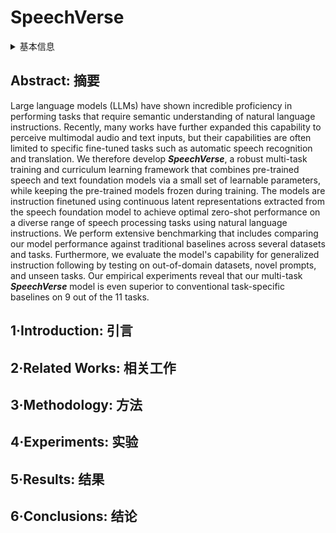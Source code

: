 # SpeechVerse

<details>
<summary>基本信息</summary>

- 标题: "SpeechVerse: A Large-scale Generalizable Audio Language Model"
- 作者:
  - 01 Nilaksh Das
  - 02 Saket Dingliwal
  - 03 Srikanth Ronanki
  - 04 Rohit Paturi
  - 05 Zhaocheng Huang
  - 06 Prashant Mathur
  - 07 Jie Yuan
  - 08 Dhanush Bekal
  - 09 Xing Niu
  - 10 Sai Muralidhar Jayanthi
  - 11 Xilai Li
  - 12 Karel Mundnich
  - 13 Monica Sunkara
  - 14 Sundararajan Srinivasan
  - 15 Kyu J Han
  - 16 Katrin Kirchhoff
- 链接:
  - [ArXiv](https://arxiv.org/abs/2405.08295)
  - [Publication]
  - [Github]
  - [Demo]
- 文件:
  - [ArXiv](_PDF/2405.08295v2__SpeechVerse__A_Large-scale_Generalizable_Audio_Language_Model.pdf)
  - [Publication] #TODO

</details>

## Abstract: 摘要

Large language models (LLMs) have shown incredible proficiency in performing tasks that require semantic understanding of natural language instructions.
Recently, many works have further expanded this capability to perceive multimodal audio and text inputs, but their capabilities are often limited to specific fine-tuned tasks such as automatic speech recognition and translation.
We therefore develop ***SpeechVerse***, a robust multi-task training and curriculum learning framework that combines pre-trained speech and text foundation models via a small set of learnable parameters, while keeping the pre-trained models frozen during training.
The models are instruction finetuned using continuous latent representations extracted from the speech foundation model to achieve optimal zero-shot performance on a diverse range of speech processing tasks using natural language instructions.
We perform extensive benchmarking that includes comparing our model performance against traditional baselines across several datasets and tasks.
Furthermore, we evaluate the model's capability for generalized instruction following by testing on out-of-domain datasets, novel prompts, and unseen tasks.
Our empirical experiments reveal that our multi-task ***SpeechVerse*** model is even superior to conventional task-specific baselines on 9 out of the 11 tasks.

## 1·Introduction: 引言

## 2·Related Works: 相关工作

## 3·Methodology: 方法

## 4·Experiments: 实验

## 5·Results: 结果

## 6·Conclusions: 结论